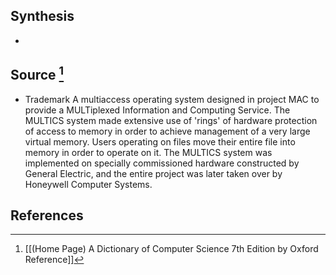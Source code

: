 ## Synthesis
- 
## Source [^1]
- Trademark A multiaccess operating system designed in project MAC to provide a MULTiplexed Information and Computing Service. The MULTICS system made extensive use of 'rings' of hardware protection of access to memory in order to achieve management of a very large virtual memory. Users operating on files move their entire file into memory in order to operate on it. The MULTICS system was implemented on specially commissioned hardware constructed by General Electric, and the entire project was later taken over by Honeywell Computer Systems.
## References

[^1]: [[(Home Page) A Dictionary of Computer Science 7th Edition by Oxford Reference]]